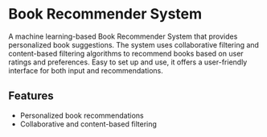 # Book Recommender System

A machine learning-based Book Recommender System that provides personalized book suggestions. The system uses collaborative filtering and content-based filtering algorithms to recommend books based on user ratings and preferences. Easy to set up and use, it offers a user-friendly interface for both input and recommendations.

## Features
- Personalized book recommendations
- Collaborative and content-based filtering
